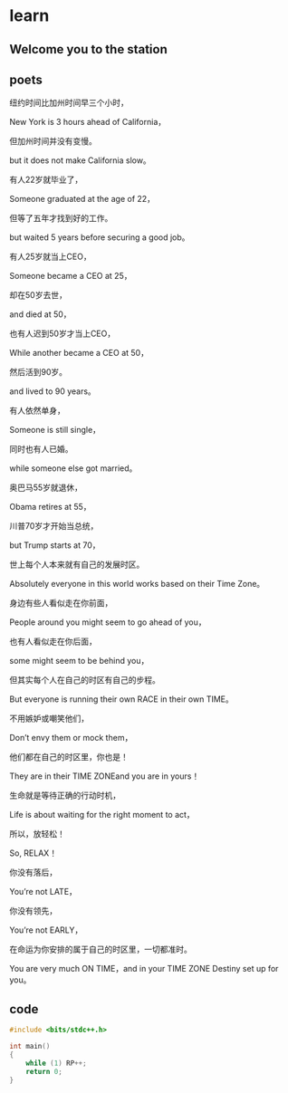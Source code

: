 # learn

## Welcome you to the station

## poets

纽约时间比加州时间早三个小时，

New York is 3 hours ahead of California，

但加州时间并没有变慢。

but it does not make California slow。

有人22岁就毕业了，

Someone graduated at the age of 22，

但等了五年才找到好的工作。

but waited 5 years before securing a good job。

有人25岁就当上CEO，

Someone became a CEO at 25，

却在50岁去世，

and died at 50，

也有人迟到50岁才当上CEO，

While another became a CEO at 50，

然后活到90岁。

and lived to 90 years。

有人依然单身，

Someone is still single，

同时也有人已婚。

while someone else got married。

奥巴马55岁就退休，

Obama retires at 55，

川普70岁才开始当总统，

but Trump starts at 70，

世上每个人本来就有自己的发展时区。

Absolutely everyone in this world  works based on their Time Zone。

身边有些人看似走在你前面，

People around you might seem to go ahead of you，

也有人看似走在你后面，

some might seem to be behind you，

但其实每个人在自己的时区有自己的步程。

But everyone is running their own RACE in their own TIME。

不用嫉妒或嘲笑他们，

Don’t envy them or mock them，

他们都在自己的时区里，你也是！

They are in their TIME ZONEand you are in yours！

生命就是等待正确的行动时机，

Life is about waiting for the right moment to act，

所以，放轻松！

So, RELAX！

你没有落后，

You’re not LATE，

你没有领先，

You’re not EARLY，

在命运为你安排的属于自己的时区里，一切都准时。

You are very much ON TIME，and in your TIME ZONE Destiny set up for you。

## code

```cpp
#include <bits/stdc++.h>

int main()
{
    while (1) RP++;
    return 0;
}
```
